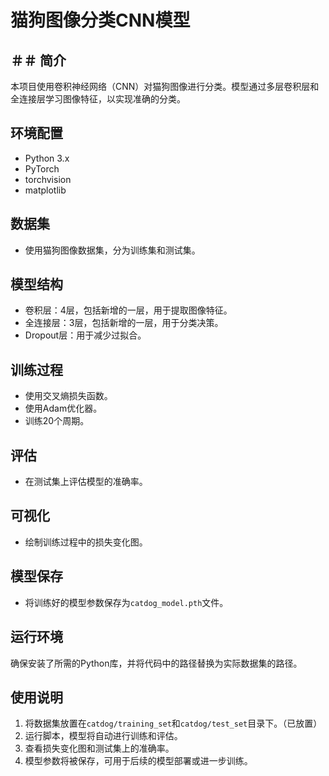 # 猫狗图像分类CNN模型

##   ＃＃ 简介
本项目使用卷积神经网络（CNN）对猫狗图像进行分类。模型通过多层卷积层和全连接层学习图像特征，以实现准确的分类。

## 环境配置
- Python 3.x
- PyTorch
- torchvision
- matplotlib

## 数据集
- 使用猫狗图像数据集，分为训练集和测试集。

## 模型结构
- 卷积层：4层，包括新增的一层，用于提取图像特征。
- 全连接层：3层，包括新增的一层，用于分类决策。
- Dropout层：用于减少过拟合。

## 训练过程
- 使用交叉熵损失函数。
- 使用Adam优化器。
- 训练20个周期。

## 评估
- 在测试集上评估模型的准确率。

## 可视化
- 绘制训练过程中的损失变化图。

## 模型保存
- 将训练好的模型参数保存为`catdog_model.pth`文件。

## 运行环境
确保安装了所需的Python库，并将代码中的路径替换为实际数据集的路径。

## 使用说明
1. 将数据集放置在`catdog/training_set`和`catdog/test_set`目录下。（已放置）
2. 运行脚本，模型将自动进行训练和评估。
3. 查看损失变化图和测试集上的准确率。
4. 模型参数将被保存，可用于后续的模型部署或进一步训练。
